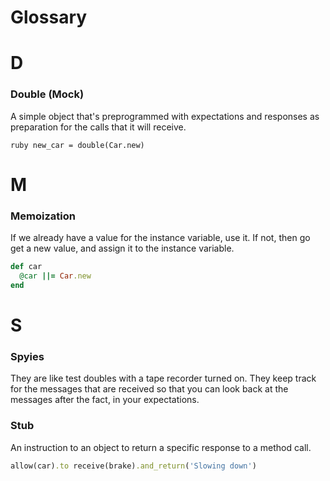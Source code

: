 # Glossary

# D

### Double (Mock)
A simple object that's preprogrammed with expectations and responses as preparation for the calls that it will receive.
 
```
ruby new_car = double(Car.new)
```

# M

### Memoization
If we already have a value for the instance variable, use it. If not, then go get a new value, and assign it to the instance variable.
  
```ruby
def car
  @car ||= Car.new
end
```

# S

### Spyies 
They are like test doubles with a tape recorder turned on. They keep track for the messages that are received so that you can look back at the messages after the fact, in your expectations.

### Stub
An instruction to an object to return a specific response to a method call.

```ruby
allow(car).to receive(brake).and_return('Slowing down')

```
